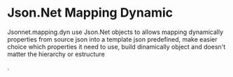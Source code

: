 # Json.Net Mapping Dynamic
Jsonnet.mapping.dyn use Json.Net objects to allows mapping dynamically properties from source json into a template json predefined, make easier choice which properties it need to use, build dinamically object and doesn't matter the hierarchy or estructure

.

